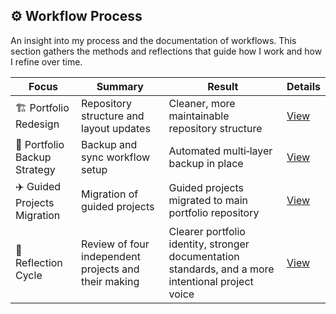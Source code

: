## ⚙️ Workflow Process

An insight into my process and the documentation of workflows. This section gathers the methods and reflections that guide how I work and how I refine over time.


| Focus              | Summary                              | Result                                  | Details |
|-----------------------------|-------------------------------------------|-------------------------------------------|------|
| 🏗️ Portfolio Redesign          | Repository structure and layout updates   | Cleaner, more maintainable repository structure  | [View](https://github.com/musman-uk/portfolio/blob/main/workflow-process/portfolio-design/README.md) |
| 💾 Portfolio Backup Strategy   | Backup and sync workflow setup            | Automated multi‑layer backup in place      | [View](https://github.com/musman-uk/portfolio/blob/main/workflow-process/portfolio-backup-strategy/README.md) |
| ✈️ Guided Projects Migration   | Migration of guided projects              | Guided projects migrated to main portfolio repository | [View](https://github.com/musman-uk/portfolio/blob/main/workflow-process/guided-projects-migration/README.md) |
| 🔮 Reflection Cycle            | Review of four independent projects and their making | Clearer portfolio identity, stronger documentation standards, and a more intentional project voice | [View]() |



